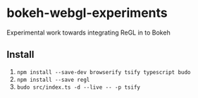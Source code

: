 # bokeh-webgl-experiments

Experimental work towards integrating ReGL in to Bokeh

## Install

1. ```npm install --save-dev browserify tsify typescript budo```
2. ```npm install --save regl```
3. ```budo src/index.ts -d --live -- -p tsify```
